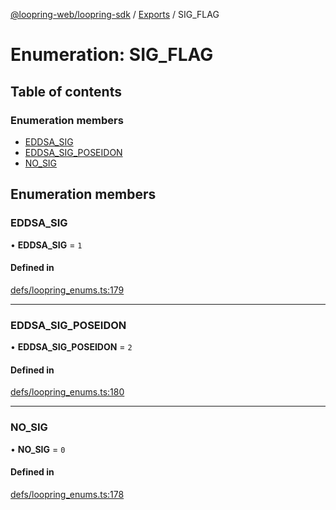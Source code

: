 [@loopring-web/loopring-sdk](../README.md) / [Exports](../modules.md) / SIG\_FLAG

# Enumeration: SIG\_FLAG

## Table of contents

### Enumeration members

- [EDDSA\_SIG](SIG_FLAG.md#eddsa_sig)
- [EDDSA\_SIG\_POSEIDON](SIG_FLAG.md#eddsa_sig_poseidon)
- [NO\_SIG](SIG_FLAG.md#no_sig)

## Enumeration members

### EDDSA\_SIG

• **EDDSA\_SIG** = `1`

#### Defined in

[defs/loopring_enums.ts:179](https://github.com/Loopring/loopring_sdk/blob/fd60be9/src/defs/loopring_enums.ts#L179)

___

### EDDSA\_SIG\_POSEIDON

• **EDDSA\_SIG\_POSEIDON** = `2`

#### Defined in

[defs/loopring_enums.ts:180](https://github.com/Loopring/loopring_sdk/blob/fd60be9/src/defs/loopring_enums.ts#L180)

___

### NO\_SIG

• **NO\_SIG** = `0`

#### Defined in

[defs/loopring_enums.ts:178](https://github.com/Loopring/loopring_sdk/blob/fd60be9/src/defs/loopring_enums.ts#L178)
